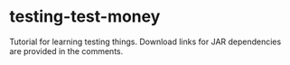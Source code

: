 # testing-test-money
Tutorial for learning testing things.
Download links for JAR dependencies are provided in the comments.
